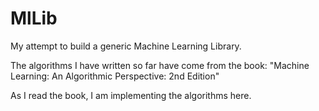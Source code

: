 # MlLib
My attempt to build a generic Machine Learning Library.

The algorithms I have written so far have come from the book:
"Machine Learning: An Algorithmic Perspective: 2nd Edition"

As I read the book, I am implementing the algorithms here.
